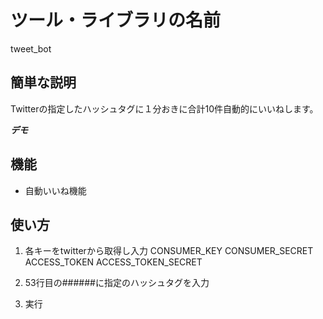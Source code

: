 # ツール・ライブラリの名前

tweet_bot

## 簡単な説明

Twitterの指定したハッシュタグに１分おきに合計10件自動的にいいねします。

***デモ***


## 機能
- 自動いいね機能

## 使い方

1. 各キーをtwitterから取得し入力
    CONSUMER_KEY 
    CONSUMER_SECRET  
    ACCESS_TOKEN 
    ACCESS_TOKEN_SECRET 

2. 53行目の######に指定のハッシュタグを入力

3. 実行
